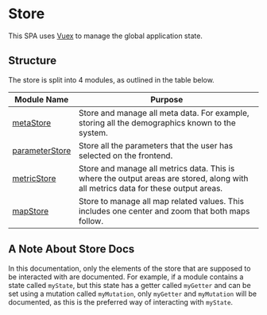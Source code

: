 # Store

This SPA uses [Vuex](https://vuex.vuejs.org/) to manage the global application state.

## Structure

The store is split into 4 modules, as outlined in the table below.

| Module Name    | Purpose |
| -----------    | ------- |
| [metaStore](metaStore.html)      | Store and manage all meta data. For example, storing all the demographics known to the system. |
| [parameterStore](parameterStore.html) | Store all the parameters that the user has selected on the frontend. |
| [metricStore](metricStore.html)    | Store and manage all metrics data. This is where the output areas are stored, along with all metrics data for these output areas. |
| [mapStore](mapStore.html)       | Store to manage all map related values. This includes one center and zoom that both maps follow. |

## A Note About Store Docs

In this documentation, only the elements of the store that are supposed to be interacted with are documented. For example, if a module contains a state called `myState`, but this state has a getter called `myGetter` and can be set using a mutation called `myMutation`, only `myGetter` and `myMutation` will be documented, as this is the preferred way of interacting with `myState`.
